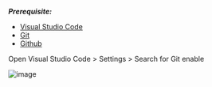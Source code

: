 
***Prerequisite:***

- [Visual Studio Code](https://code.visualstudio.com/)
- [Git](https://git-scm.com/download/win)
- [Github](https://github.com/)

Open Visual Studio Code > Settings > Search for Git enable 

![image](https://github.com/lherbeng/cluster-dev/assets/72662912/518798c2-4ee5-4800-b255-7a7e25cd6280)
